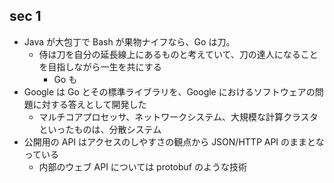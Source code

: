 ## sec 1

- Java が大包丁で Bash が果物ナイフなら、Go は刀。
  - 侍は刀を自分の延長線上にあるものと考えていて、刀の達人になることを目指しながら一生を共にする
    - Go も
- Google は Go とその標準ライブラリを、Google におけるソフトウェアの問題に対する答えとして開発した
    - マルチコアプロセッサ、ネットワークシステム、大規模な計算クラスタといったものは、分散システム
- 公開用の API はアクセスのしやすさの観点から JSON/HTTP API のままとなっている
    - 内部のウェブ API については protobuf のような技術
